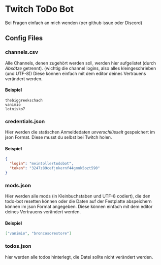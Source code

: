 # Twitch ToDo Bot

Bei Fragen einfach an mich wenden (per github issue oder Discord)

## Config Files

### channels.csv

Alle Channels, denen zugehört werden soll, werden hier aufgelistet (durch _Absätze_ getrennt). (wichtig die channel logins, also alles kleingeschrieben (und UTF-8))
Diese können einfach mit dem editor deines Vertrauens verändert werden.

#### Beispiel

```csv
thebiggreekschach
vanimio
lotnisko7
```

### credentials.json

Hier werden die statischen Anmeldedaten _unverschlüsselt_ gespeichert im json Format.
Diese musst du selbst bei Twitch holen.

#### Beispiel

```json
{
  "login": "meintollertodobot",
  "token": "3247z89cefjnkernf44gmnk5ozt590"
}
```

### mods.json

Hier werden alle mods (in Kleinbuchstaben und UTF-8 codiert), die den todo-bot resetten können oder die Daten auf der Festplatte abspeichern können im json Format angegeben.
Diese können einfach mit dem editor deines Vertrauens verändert werden.

#### Beispiel

```json
["vanimio", "broncosorestore"]
```

### todos.json

hier werden alle todos hinterlegt, die Datei sollte nicht verändert werden.
